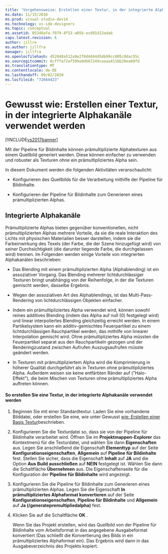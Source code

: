 ```yaml
---
title: 'Vorgehensweise: Erstellen einer Textur, in der integrierte Alphakanäle verwendet werden | Microsoft-Dokumentation'
ms.date: 11/15/2016
ms.prod: visual-studio-dev14
ms.technology: vs-ide-designers
ms.topic: conceptual
ms.assetid: 05348afa-f079-4f53-a05b-ecd91d13adab
caps.latest.revision: 6
author: jillre
ms.author: jillfra
manager: jillfra
ms.openlocfilehash: 452048a512a9e2f8d4d44d5db99cc005c0dac55c
ms.sourcegitcommit: 6cfffa72af599a9d667249caaaa411bb28ea69fd
ms.translationtype: MT
ms.contentlocale: de-DE
ms.lasthandoff: 09/02/2020
ms.locfileid: "72664423"
---
```

# <a name="how-to-export-a-texture-that-has-premultiplied-alpha"></a>Gewusst wie: Erstellen einer Textur, in der integrierte Alphakanäle verwendet werden
[!INCLUDE[vs2017banner](../includes/vs2017banner.md)]

Mit der Pipeline für Bildinhalte können prämultiplizierte Alphatexturen aus einem Quellbild generiert werden. Diese können einfacher zu verwenden und robuster als Texturen ohne ein prämultipliziertes Alpha sein.

 In diesem Dokument werden die folgenden Aktivitäten veranschaulicht:

- Konfigurieren des Quellbilds für die Verarbeitung mithilfe der Pipeline für Bildinhalte.

- Konfigurieren der Pipeline für Bildinhalte zum Generieren eines prämultiplizierten Alphas.

## <a name="premultiplied-alpha"></a>Integrierte Alphakanäle
 Prämultiplizierte Alphas bieten gegenüber konventionellen, nicht prämultiplizierten Alphas mehrere Vorteile, da sie die reale Interaktion des Lichts mit physischen Materialien besser darstellen, indem sie die Farbeinwirkung des Texels (der Farbe, die der Szene hinzugefügt wird) von seiner Durchsichtigkeit (die darunter liegende Farbe, die durchgelassen wird) trennen. Im Folgenden werden einige Vorteile von integrierten Alphakanälen beschrieben:

- Das Blending mit einem prämultiplizierten Alpha (Alphablending) ist ein assoziativer Vorgang. Das Blending mehrerer lichtdurchlässiger Texturen bringt unabhängig von der Reihenfolge, in der die Texturen gemischt werden, dasselbe Ergebnis.

- Wegen der assoziativen Art des Alphablendings, ist das Multi-Pass-Rendering von lichtdurchlässigen Objekten einfacher.

- Indem ein prämultipliziertes Alpha verwendet wird, können sowohl reines additives Blending (indem das Alpha auf null (0) festgelegt wird) und linear interpoliertes Blending gleichzeitig erreicht werden. In einem Partikelsystem kann ein additiv-gemischtes Feuerpartikel zu einem lichtdurchlässigen Rauchpartikel werden, das mithilfe von linearer Interpolation gemischt wird. Ohne prämultipliziertes Alpha müssten die Feuerpartikel separat aus den Rauchpartikeln gezogen und der Renderingzustand zwischen Aufrufen Auszugsaufrufen müsste geändert werden.

- In Texturen mit prämultipliziertem Alpha wird die Komprimierung in höherer Qualität durchgeführt als in Texturen ohne prämultipliziertes Alpha. Außerdem weisen sie keine entfärbten Ränder auf ("Halo-Effekt"), die beim Mischen von Texturen ohne prämultipliziertes Alpha auftreten können.

#### <a name="to-create-a-texture-that-uses-premultiplied-alpha"></a>So erstellen Sie eine Textur, in der integrierte Alphakanäle verwendet werden

1. Beginnen Sie mit einer Standardtextur. Laden Sie eine vorhandene Bilddatei, oder erstellen Sie eine, wie unter Gewusst [wie: Erstellen einer Basis Textur](../designers/how-to-create-a-basic-texture.md)beschrieben.

2. Konfigurieren Sie die Texturdatei so, dass sie von der Pipeline für Bildinhalte verarbeitet wird. Öffnen Sie im **Projektmappen-Explorer** das Kontextmenü für die Texturdatei, und wählen Sie dann **Eigenschaften** aus. Legen Sie anschließend die Eigenschaft **Elementtyp** auf der Seite **Konfigurationseigenschaften**, **Allgemein** auf **Pipeline für Bildinhalte** fest. Stellen Sie sicher, dass die Eigenschaft **Inhalt** auf **JA** und die Option **Aus Build ausschließen** auf **NEIN** festgelegt ist. Wählen Sie dann die Schaltfläche **Übernehmen** aus. Die Eigenschaftenseite für die Konfiguration der **Pipeline für Bildinhalte** wird angezeigt.

3. Konfigurieren Sie die Pipeline für Bildinhalte zum Generieren eines prämultiplizierten Alphas. Legen Sie die Eigenschaft **In prämultipliziertes Alphaformat konvertieren** auf der Seite **Konfigurationseigenschaften**, **Pipeline für Bildinhalte** und **Allgemein** auf **Ja (/generatepremultipliedalpha)** fest.

4. Klicken Sie auf die Schaltfläche **OK** .

   Wenn Sie das Projekt erstellen, wird das Quellbild von der Pipeline für Bildinhalte vom Arbeitsformat in das angegebene Ausgabeformat konvertiert (Das schließt die Konvertierung des Bilds in ein prämultipliziertes Alphaformat ein). Das Ergebnis wird dann in das Ausgabeverzeichnis des Projekts kopiert.
